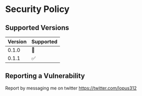 # Security Policy

## Supported Versions

| Version | Supported          |
| ------- | ------------------ |
| 0.1.0   | :no_entry_sign: |
| 0.1.1   | :white_check_mark: |


## Reporting a Vulnerability
Report by messaging me on twitter https://twitter.com/lopus312

